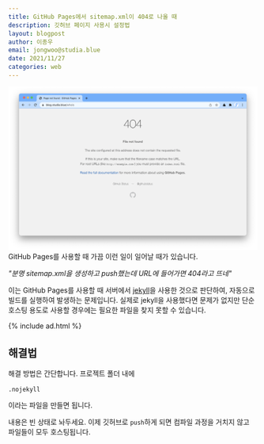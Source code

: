 ```yaml
---
title: GitHub Pages에서 sitemap.xml이 404로 나올 때
description: 깃허브 페이지 사용시 설정법
layout: blogpost
author: 이종우
email: jongwoo@studia.blue
date: 2021/11/27
categories: web
---
```


![404 Page in GitHub Pages](/assets/img/ghpages-404.png)
GitHub Pages를 사용할 때 가끔 이런 일이 일어날 때가 있습니다.

*"분명 sitemap.xml을 생성하고 push했는데 URL에 들어가면 404라고 뜨네"*

이는 GitHub Pages를 사용할 때 서버에서 [jekyll](https://jekyllrb.com/)을 사용한 것으로 판단하여, 자동으로 빌드를 실행하여 발생하는 문제입니다. 실제로 jekyll을 사용했다면 문제가 없지만 단순 호스팅 용도로 사용할 경우에는 필요한 파일을 찾지 못할 수 있습니다.

{% include ad.html %}

## 해결법

해결 방법은 간단합니다. 프로젝트 폴더 내에
```
.nojekyll
```
이라는 파일을 만들면 됩니다.

내용은 빈 상태로 놔두세요. 이제 깃허브로 `push`하게 되면 컴파일 과정을 거치지 않고 파일들이 모두 호스팅됩니다.
